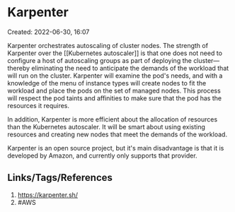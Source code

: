 # Karpenter
Created: 2022-06-30, 16:07

Karpenter orchestrates autoscaling of cluster nodes.  The strength of Karpenter over the [[Kubernetes autoscaler]] is that one does not need to configure a host of autoscaling groups as part of deploying the cluster—thereby eliminating the need to anticipate the demands of the workload that will run on the cluster.  Karpenter will examine the pod's needs, and with a knowledge of the menu of instance types will create nodes to fit the workload and place the pods on the set of managed nodes.  This process will respect the pod taints and affinities to make sure that the pod has the resources it requires.

In addition, Karpenter is more efficient about the allocation of resources than the Kubernetes autoscaler.  It will be smart about using existing resources and creating new nodes that meet the demands of the workload.

Karpenter is an open source project, but it's main disadvantage is that it is developed by Amazon, and currently only supports that provider.

## Links/Tags/References
1. https://karpenter.sh/
2. #AWS
